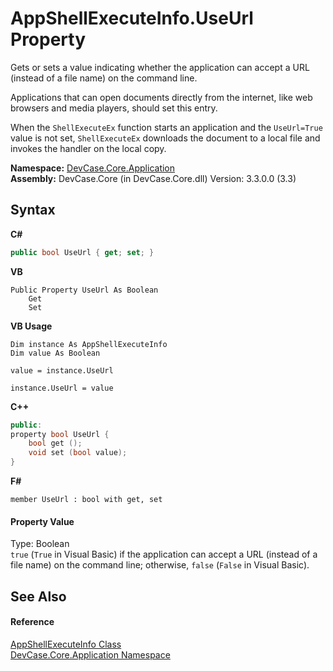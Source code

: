 # AppShellExecuteInfo.UseUrl Property 
 

Gets or sets a value indicating whether the application can accept a URL (instead of a file name) on the command line. 

 Applications that can open documents directly from the internet, like web browsers and media players, should set this entry. 

 When the `ShellExecuteEx` function starts an application and the `UseUrl=True` value is not set, `ShellExecuteEx` downloads the document to a local file and invokes the handler on the local copy.

**Namespace:**&nbsp;<a href="N_DevCase_Core_Application">DevCase.Core.Application</a><br />**Assembly:**&nbsp;DevCase.Core (in DevCase.Core.dll) Version: 3.3.0.0 (3.3)

## Syntax

**C#**<br />
``` C#
public bool UseUrl { get; set; }
```

**VB**<br />
``` VB
Public Property UseUrl As Boolean
	Get
	Set
```

**VB Usage**<br />
``` VB Usage
Dim instance As AppShellExecuteInfo
Dim value As Boolean

value = instance.UseUrl

instance.UseUrl = value
```

**C++**<br />
``` C++
public:
property bool UseUrl {
	bool get ();
	void set (bool value);
}
```

**F#**<br />
``` F#
member UseUrl : bool with get, set

```


#### Property Value
Type: Boolean<br />`true` (`True` in Visual Basic) if the application can accept a URL (instead of a file name) on the command line; otherwise, `false` (`False` in Visual Basic).

## See Also


#### Reference
<a href="T_DevCase_Core_Application_AppShellExecuteInfo">AppShellExecuteInfo Class</a><br /><a href="N_DevCase_Core_Application">DevCase.Core.Application Namespace</a><br />